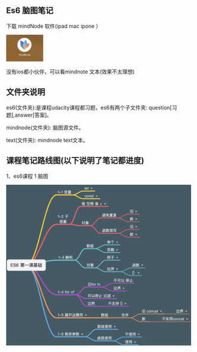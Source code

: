 ## Es6 脑图笔记

下载 mindNode 软件(ipad mac ipone ）

<img src="./picture/mind.png" alt="" width="100">


没有ios都小伙伴，可以看mindnote 文本(效果不太理想)


## 文件夹说明

es6(文件夹):是课程udacity课程都习题，es6有两个子文件夹:
question[习题],answer[答案]。
 
mindnode(文件夹): 脑图源文件。

text(文件夹): mindnode text文本。

## 课程笔记路线图(以下说明了笔记都进度)

1、es6课程 1 脑图


<img src="./picture/ES6 第一课基础.png" alt="" width="500">
